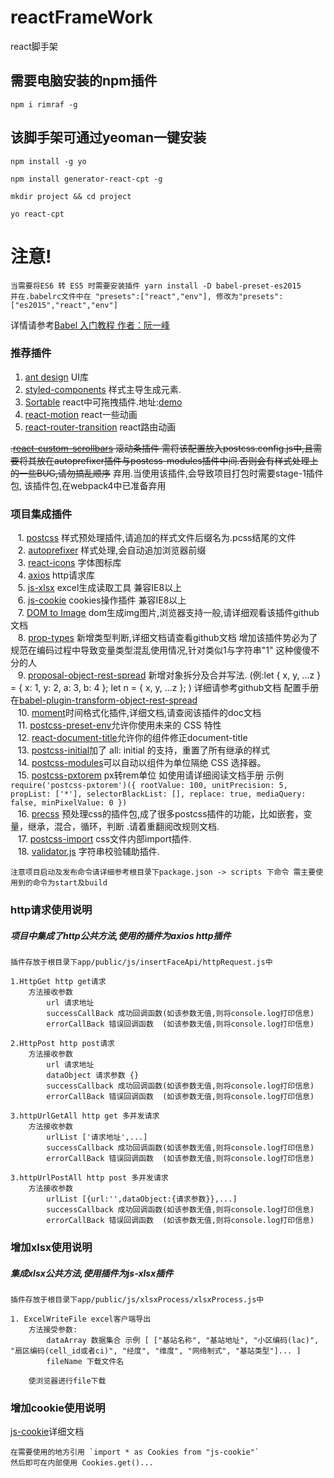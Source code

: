 # reactFrameWork
react脚手架

## 需要电脑安装的npm插件
    npm i rimraf -g
    
## 该脚手架可通过yeoman一键安装
  
    npm install -g yo
    
    npm install generator-react-cpt -g
    
    mkdir project && cd project
    
    yo react-cpt

# 注意!
    当需要将ES6 转 ES5 时需要安装插件 yarn install -D babel-preset-es2015
    并在.babelrc文件中在 "presets":["react","env"], 修改为"presets":["es2015","react","env"]
详情请参考[Babel 入门教程  作者：阮一峰](http://www.ruanyifeng.com/blog/2016/01/babel.html)
    
### 推荐插件
1. [ant design](https://ant.design/docs/react/introduce-cn) UI库
2. [styled-components](https://github.com/styled-components/styled-components) 样式主导生成元素.
3. [Sortable](https://github.com/RubaXa/Sortable) react中可拖拽插件.地址:[demo](http://rubaxa.github.io/Sortable/)
4. [react-motion](https://github.com/chenglou/react-motion) react一些动画
5. [react-router-transition](https://github.com/maisano/react-router-transition) react路由动画

~~.[react-custom-scrollbars](https://github.com/malte-wessel/react-custom-scrollbars) 滚动条插件
需将该配置放入postcss.config.js中,且需要将其放在autoprefixer插件与postcss-modules插件中间.否则会有样式处理上的一些BUG,请勿搞乱顺序~~  弃用.当使用该插件,会导致项目打包时需要stage-1插件包, 该插件包,在webpack4中已准备弃用

    
### 项目集成插件
    1. [postcss](https://github.com/postcss/postcss) 样式预处理插件,请追加的样式文件后缀名为.pcss结尾的文件  
    2. [autoprefixer](https://github.com/postcss/autoprefixer) 样式处理,会自动追加浏览器前缀      
    3. [react-icons](https://github.com/gorangajic/react-icons) 字体图标库  
    4. [axios](https://github.com/axios/axios) http请求库  
    5. [js-xlsx](https://github.com/SheetJS/js-xlsx) excel生成读取工具 兼容IE8以上  
    6. [js-cookie](https://github.com/js-cookie/js-cookie) cookies操作插件 兼容IE8以上  
    7. [DOM to Image](https://github.com/tsayen/dom-to-image) dom生成img图片,浏览器支持一般,请详细观看该插件github文档  
    8. [prop-types](https://github.com/facebook/prop-types) 新增类型判断,详细文档请查看github文档 增加该插件势必为了规范在编码过程中导致变量类型混乱使用情况,针对类似1与字符串"1" 这种傻傻不分的人  
    9. [proposal-object-rest-spread](https://github.com/tc39/proposal-object-rest-spread) 新增对象拆分及合并写法. (例:let { x, y, ...z } = { x: 1, y: 2, a: 3, b: 4 };   let n = { x, y, ...z };  )    详细请参考github文档   配置手册在[babel-plugin-transform-object-rest-spread](http://babeljs.io/docs/en/babel-plugin-transform-object-rest-spread/)  
    10. [moment](http://momentjs.com/docs/)时间格式化插件,详细文档,请查阅该插件的doc文档  
    11. [postcss-preset-env](https://github.com/csstools/postcss-preset-env)允许你使用未来的 CSS 特性  
    12. [react-document-title](https://github.com/gaearon/react-document-title)允许你的组件修正document-title  
    13. [postcss-initial](https://github.com/maximkoretskiy/postcss-initial)加了 all: initial 的支持，重置了所有继承的样式  
    14. [postcss-modules](https://github.com/css-modules/postcss-modules)可以自动以组件为单位隔绝 CSS 选择器。  
    15. [postcss-pxtorem](https://github.com/cuth/postcss-pxtorem) px转rem单位 如使用请详细阅读文档手册 示例``require('postcss-pxtorem')({ rootValue: 100, unitPrecision: 5, propList: ['*'], selectorBlackList: [], replace: true, mediaQuery: false, minPixelValue: 0 })``  
    16. [precss](https://github.com/jonathantneal/precss) 预处理css的插件包,成了很多postcss插件的功能，比如嵌套，变量，继承，混合，循环，判断 .请着重翻阅改规则文档.  
    17. [postcss-import](https://github.com/postcss/postcss-import) css文件内部import插件.  
    18. [validator.js](https://github.com/chriso/validator.js) 字符串校验辅助插件.  

````注意项目启动及发布命令请详细参考根目录下package.json -> scripts 下命令 需主要使用到的命令为start及build````

### http请求使用说明

##### 项目中集成了http公共方法,使用的插件为axios http插件
    插件存放于根目录下app/public/js/insertFaceApi/httpRequest.js中
    
    1.HttpGet http get请求
        方法接收参数
            url 请求地址
            successCallBack 成功回调函数(如该参数无值,则将console.log打印信息)
            errorCallBack 错误回调函数  (如该参数无值,则将console.log打印信息)
    
    2.HttpPost http post请求
        方法接收参数
            url 请求地址
            dataObject 请求参数 {}
            successCallback 成功回调函数(如该参数无值,则将console.log打印信息)
            errorCallBack 错误回调函数  (如该参数无值,则将console.log打印信息)
    
    3.httpUrlGetAll http get 多并发请求
        方法接收参数
            urlList ['请求地址',...]
            successCallback 成功回调函数(如该参数无值,则将console.log打印信息)
            errorCallBack 错误回调函数  (如该参数无值,则将console.log打印信息)
    
    3.httpUrlPostAll http post 多并发请求
        方法接收参数
            urlList [{url:'',dataObject:{请求参数}},...]
            successCallback 成功回调函数(如该参数无值,则将console.log打印信息)
            errorCallBack 错误回调函数  (如该参数无值,则将console.log打印信息)
            
### 增加xlsx使用说明

##### 集成xlsx公共方法,使用插件为js-xlsx插件
    插件存放于根目录下app/public/js/xlsxProcess/xlsxProcess.js中
    
    1. ExcelWriteFile excel客户端导出
        方法接受参数:
            dataArray 数据集合 示例 [ ["基站名称", "基站地址", "小区编码(lac)", "扇区编码(cell_id或者ci)", "经度", "维度", "网络制式", "基站类型"]... ]
            fileName 下载文件名
            
        使浏览器进行file下载
        
        
### 增加cookie使用说明
[js-cookie](https://github.com/js-cookie/js-cookie)详细文档

    在需要使用的地方引用 `import * as Cookies from "js-cookie"`
    然后即可在内部使用 Cookies.get()...
